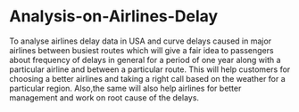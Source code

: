 # Analysis-on-Airlines-Delay
To analyse airlines delay data in USA and curve delays caused in major airlines between busiest routes which will give a fair idea to passengers about frequency of delays in general for a period of one year along with a particular airline and between a particular route. This will help customers for choosing a better airlines and taking a right call based on the weather for a particular region. Also,the same will also help airlines for better management and work on root cause of the delays.
